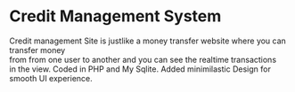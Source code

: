 # Credit Management System
Credit management Site is justlike a money transfer website where you can transfer money <br>from from one user to another and you can see the realtime transactions<br> in the view. Coded in PHP and My Sqlite. Added minimilastic Design for smooth UI experience.
